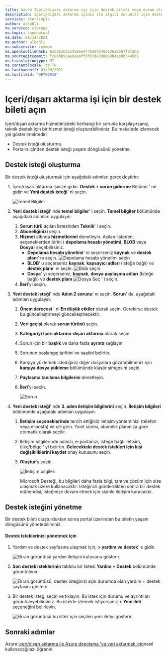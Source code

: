 ```yaml
---
title: Azure Içeri/dışarı aktarma işi için destek bileti veya durum oluştur | Microsoft Docs
description: Içeri/dışarı aktarma işiniz ile ilgili sorunlar için destek isteğini günlüğe kaydetme hakkında bilgi edinin.
services: storsimple
author: alkohli
ms.service: storage
ms.topic: conceptual
ms.date: 01/14/2021
ms.author: alkohli
ms.subservice: common
ms.openlocfilehash: 03d953bd534595e47702642403626a05b7f67aba
ms.sourcegitcommit: f28ebb95ae9aaaff3f87d8388a09b41e0b3445b5
ms.translationtype: MT
ms.contentlocale: tr-TR
ms.lasthandoff: 03/29/2021
ms.locfileid: "98706918"
---
```

# <a name="open-a-support-ticket-for-an-importexport-job"></a>Içeri/dışarı aktarma işi için bir destek bileti açın

Içeri/dışarı aktarma hizmetinizdeki herhangi bir sorunla karşılaşırsanız, teknik destek için bir hizmet isteği oluşturabilirsiniz. Bu makalede izlenecek yol gösterilmektedir:

* Destek isteği oluşturma.
* Portalın içinden destek isteği yaşam döngüsünü yönetme.

## <a name="create-a-support-request"></a>Destek isteği oluşturma

Bir destek isteği oluşturmak için aşağıdaki adımları gerçekleştirin:

1. İçeri/dışarı aktarma işinize gidin. **Destek + sorun giderme** Bölümü ' ne gidin ve **Yeni destek isteği**' ni seçin.
     
    ![Temel Bilgiler](./media/storage-import-export-contact-microsoft-support/import-export-support1.png)
   
2. **Yeni destek isteği**' nde **temel bilgiler**' i seçin. **Temel bilgiler** bölümünde aşağıdaki adımları uygulayın:
    
    1. **Sorun türü** açılan listesinden **Teknik**' i seçin.
    2. **Aboneliğinizi** seçin.
    3. **Hizmet** altında **hizmetlerimi** denetleyin. Açılan listeden, seçeneklerden birini ( **depolama hesabı yönetimi**, **BLOB** veya **Dosya**) seçebilirsiniz. 
        - **Depolama hesabı yönetimi**' ni seçerseniz **kaynak** ve **destek planı**' nı seçin.
            ![Depolama hesabı yönetimi seçin](./media/storage-import-export-contact-microsoft-support/import-export-support3.png)
        - **BLOB**' u seçerseniz **kaynak**, **kapsayıcı adları** (isteğe bağlı) ve **destek planı**' nı seçin.
            ![Blob seçin](./media/storage-import-export-contact-microsoft-support/import-export-support2.png)
        - **Dosya**' yı seçerseniz, **kaynak**, **dosya paylaşma adları** (Isteğe bağlı) ve **destek planı** ![ Dosya Seç ' i seçin.](./media/storage-import-export-contact-microsoft-support/import-export-support4.png)
    4. **İleri**’yi seçin.

3. **Yeni destek isteği**' nde **Adım 2 sorunu**' nı seçin. **Sorun**' da, aşağıdaki adımları uygulayın:
    
    1. **Önem derecesi** ' ni **En düşük etkiler** olarak seçin. Gerekirse destek bu güncelleştirmeyi güncelleştirecektir.
    2. **Veri geçişi** olarak **sorun türünü** seçin.
    3. **Kategoriyi** **Içeri aktarma-dışarı aktarma** olarak seçin.
    4. Sorun için bir **başlık** ve daha fazla **ayrıntı** sağlayın.
    5. Sorunun başlangıç tarihini ve saatini belirtin.
    6. Karşıya yüklemek istediğiniz diğer dosyalara gözatabilmeniz için **karşıya dosya yükleme** bölümünde klasör simgesini seçin.
    7. **Paylaşma tanılama bilgilerini** denetleyin.
    8. **İleri**’yi seçin.

       ![Sorun](./media/storage-import-export-contact-microsoft-support/import-export-support5.png)

4. **Yeni destek isteği**' nde **3. adım iletişim bilgilerini** seçin. **İletişim bilgileri** bölümünde aşağıdaki adımları uygulayın:

   1. **İletişim seçeneklerinde** tercih ettiğiniz iletişim yönteminizi (telefon veya e-posta) ve dili girin. Yanıt süresi, abonelik planınıza göre otomatik olarak seçilir.
   2. Iletişim bilgilerinde adınızı, e-postanızı, isteğe bağlı iletişim, ülke/bölge ' yi belirtin. **Gelecekteki destek istekleri için kişi değişikliklerini kaydet** onay kutusunu seçin.
   3. **Oluştur**’u seçin.
   
       ![İletişim bilgileri](./media/storage-import-export-contact-microsoft-support/import-export-support7.png)   

      Microsoft Desteği, bu bilgileri daha fazla bilgi, tanı ve çözüm için size ulaşmak üzere kullanacaktır.
      İsteğinizi gönderdikten sonra bir destek mühendisi, isteğinize devam etmek için sizinle iletişim kuracaktır.

## <a name="manage-a-support-request"></a>Destek isteğini yönetme

Bir destek bileti oluşturduktan sonra portal üzerinden bu biletin yaşam döngüsünü yönetebilirsiniz.

#### <a name="to-manage-your-support-requests"></a>Destek isteklerinizi yönetmek için

1. Yardım ve destek sayfasına ulaşmak için, **> yardım ve destek**' e gidin.

    ![Ekran görüntüsü yardım iletişim kutusunu gösterir.](./media/storage-import-export-contact-microsoft-support/manage-support-ticket2.png)   

2. **Son destek isteklerinin** tablolu bir listesi **Yardım + Destek** bölümünde görüntülenir.

    ![Ekran görüntüsü, destek isteğinizi açık durumda olan yardım + destek sayfasını gösterir.](./media/storage-import-export-contact-microsoft-support/manage-support-ticket1.png) 

3. Bir destek isteği seçin ve tıklayın. Bu istek için durumu ve ayrıntıları görüntüleyebilirsiniz. Bu istekte izlemek istiyorsanız **+ Yeni ileti** seçeneğini belirleyin.

    ![Ekran görüntüsü bu istek için seçilen yeni iletiyi gösterir.](./media/storage-import-export-contact-microsoft-support/manage-support-ticket3.png) 


## <a name="next-steps"></a>Sonraki adımlar

Azure [içeri/dışarı aktarma Ile Azure depolama 'ya veri aktarmak için](storage-import-export-service.md)nasıl kullanacağınızı öğrenin.
